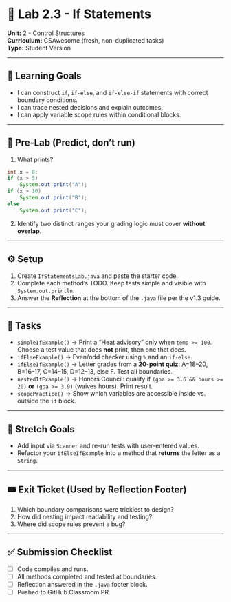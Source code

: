 # 🧠 Lab 2.3 - If Statements
**Unit:** 2 - Control Structures  
**Curriculum:** CSAwesome (fresh, non-duplicated tasks)  
**Type:** Student Version  

---

## 🎯 Learning Goals
- I can construct `if`, `if-else`, and `if-else-if` statements with correct boundary conditions.
- I can trace nested decisions and explain outcomes.
- I can apply variable scope rules within conditional blocks.

---

## 🧩 Pre-Lab (Predict, don’t run)
1. What prints?
```java
int x = 8;
if (x > 5) 
    System.out.print("A");
if (x > 10) 
    System.out.print("B");
else 
    System.out.print("C");
```
2. Identify two distinct ranges your grading logic must cover **without overlap**.

---

## ⚙️ Setup
1. Create `IfStatementsLab.java` and paste the starter code.
2. Complete each method’s TODO. Keep tests simple and visible with `System.out.println`.
3. Answer the **Reflection** at the bottom of the `.java` file per the v1.3 guide.

---

## 🧭 Tasks
- `simpleIfExample()` → Print a “Heat advisory” only when `temp >= 100`. Choose a test value that does **not** print, then one that does.
- `ifElseExample()` → Even/odd checker using `%` and an `if-else`.
- `ifElseIfExample()` → Letter grades from a **20-point quiz**: A=18–20, B=16–17, C=14–15, D=12–13, else F. Test all boundaries.
- `nestedIfExample()` → Honors Council: qualify if `(gpa >= 3.6 && hours >= 20)` **or** `(gpa >= 3.9)` (waives hours). Print result.
- `scopePractice()` → Show which variables are accessible inside vs. outside the `if` block.

---

## 🚀 Stretch Goals
- Add input via `Scanner` and re-run tests with user-entered values.
- Refactor your `ifElseIfExample` into a method that **returns** the letter as a `String`.

---

## 🎟 Exit Ticket (Used by Reflection Footer)
1. Which boundary comparisons were trickiest to design?
2. How did nesting impact readability and testing?
3. Where did scope rules prevent a bug?

---

## ✅ Submission Checklist
- [ ] Code compiles and runs.
- [ ] All methods completed and tested at boundaries.
- [ ] Reflection answered in the `.java` footer block.
- [ ] Pushed to GitHub Classroom PR.

